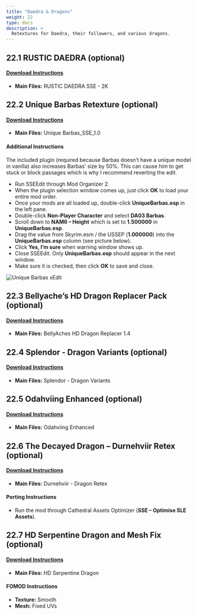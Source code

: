 ```yaml
---
title: "Daedra & Dragons"
weight: 22
type: docs
description: >
  Retextures for Daedra, their followers, and various dragons.
---
```


## 22.1 RUSTIC DAEDRA (optional)

#### [Download Instructions](https://www.nexusmods.com/skyrimspecialedition/mods/19272?tab=files)

* **Main Files:** RUSTIC DAEDRA SSE - 2K

## 22.2 Unique Barbas Retexture (optional)

#### [Download Instructions](https://www.nexusmods.com/skyrimspecialedition/mods/17540?tab=files) 

* **Main Files:** Unique Barbas_SSE_1.0

#### Additional Instructions

The included plugin (required because Barbas doesn’t have a unique model in vanilla) also increases Barbas’ size by 50%. This can cause him to get stuck or block passages which is why I recommend reverting the edit.

* Run SSEEdit through Mod Organizer 2.
* When the plugin selection window comes up, just click **OK** to load your entire mod order.
* Once your mods are all loaded up, double-click **UniqueBarbas.esp** in the left pane.
* Double-click **Non-Player Character** and select **DA03 Barbas**.
* Scroll down to **NAM6 – Height** which is set to **1.500000** in **UniqueBarbas.esp**.
* Drag the value from Skyrim.esm / the USSEP (**1.000000**) into the **UniqueBarbas.esp** column (see picture below).
* Click **Yes, I’m sure** when warning window shows up.
* Close SSEEdit. Only **UniqueBarbas.esp** should appear in the next window.
* Make sure it is checked, then click **OK** to save and close.

![Unique Barbas xEdit](/Pictures/mod_installation/unique_barbas_height.png)

## 22.3 Bellyache’s HD Dragon Replacer Pack (optional)

#### [Download Instructions](https://www.nexusmods.com/skyrimspecialedition/mods/2636?tab=files)

* **Main Files:** BellyAches HD Dragon Replacer 1.4

## 22.4 Splendor - Dragon Variants (optional)

#### [Download Instructions](https://www.nexusmods.com/skyrimspecialedition/mods/9670?tab=files)

* **Main Files:** Splendor - Dragon Variants

## 22.5 Odahviing Enhanced (optional)

#### [Download Instructions](https://www.nexusmods.com/skyrimspecialedition/mods/5254?tab=files)

* **Main Files:** Odahviing Enhanced

## 22.6 The Decayed Dragon – Durnehviir Retex (optional)

#### [Download Instructions](https://www.nexusmods.com/skyrim/mods/80454?tab=files)

* **Main Files:** Durnehviir - Dragon Retex

#### Porting Instructions

* Run the mod through Cathedral Assets Optimizer (**SSE – Optimise SLE Assets**).

## 22.7 HD Serpentine Dragon and Mesh Fix (optional)

#### [Download Instructions](https://www.nexusmods.com/skyrimspecialedition/mods/18370?tab=files)

* **Main Files:** HD Serpentine Dragon

#### FOMOD Instructions

* **Texture:** Smooth
* **Mesh:** Fixed UVs
